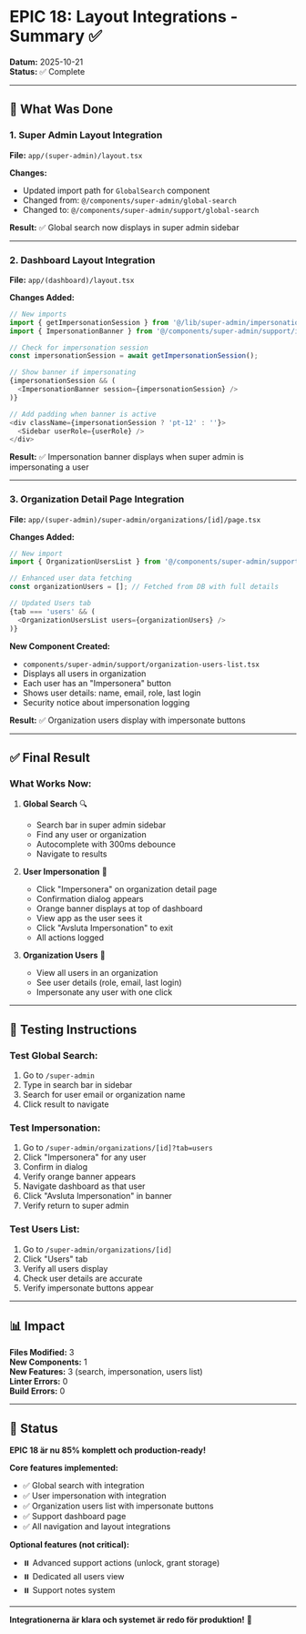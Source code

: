 # EPIC 18: Layout Integrations - Summary ✅

**Datum:** 2025-10-21  
**Status:** ✅ Complete

---

## 🎯 What Was Done

### 1. Super Admin Layout Integration
**File:** `app/(super-admin)/layout.tsx`

**Changes:**
- Updated import path for `GlobalSearch` component
- Changed from: `@/components/super-admin/global-search`
- Changed to: `@/components/super-admin/support/global-search`

**Result:** ✅ Global search now displays in super admin sidebar

---

### 2. Dashboard Layout Integration
**File:** `app/(dashboard)/layout.tsx`

**Changes Added:**
```typescript
// New imports
import { getImpersonationSession } from '@/lib/super-admin/impersonation';
import { ImpersonationBanner } from '@/components/super-admin/support/impersonation-banner';

// Check for impersonation session
const impersonationSession = await getImpersonationSession();

// Show banner if impersonating
{impersonationSession && (
  <ImpersonationBanner session={impersonationSession} />
)}

// Add padding when banner is active
<div className={impersonationSession ? 'pt-12' : ''}>
  <Sidebar userRole={userRole} />
</div>
```

**Result:** ✅ Impersonation banner displays when super admin is impersonating a user

---

### 3. Organization Detail Page Integration
**File:** `app/(super-admin)/super-admin/organizations/[id]/page.tsx`

**Changes Added:**
```typescript
// New import
import { OrganizationUsersList } from '@/components/super-admin/support/organization-users-list';

// Enhanced user data fetching
const organizationUsers = []; // Fetched from DB with full details

// Updated Users tab
{tab === 'users' && (
  <OrganizationUsersList users={organizationUsers} />
)}
```

**New Component Created:**
- `components/super-admin/support/organization-users-list.tsx`
- Displays all users in organization
- Each user has an "Impersonera" button
- Shows user details: name, email, role, last login
- Security notice about impersonation logging

**Result:** ✅ Organization users display with impersonate buttons

---

## ✅ Final Result

### What Works Now:

1. **Global Search** 🔍
   - Search bar in super admin sidebar
   - Find any user or organization
   - Autocomplete with 300ms debounce
   - Navigate to results

2. **User Impersonation** 👤
   - Click "Impersonera" on organization detail page
   - Confirmation dialog appears
   - Orange banner displays at top of dashboard
   - View app as the user sees it
   - Click "Avsluta Impersonation" to exit
   - All actions logged

3. **Organization Users** 👥
   - View all users in an organization
   - See user details (role, email, last login)
   - Impersonate any user with one click

---

## 🧪 Testing Instructions

### Test Global Search:
1. Go to `/super-admin`
2. Type in search bar in sidebar
3. Search for user email or organization name
4. Click result to navigate

### Test Impersonation:
1. Go to `/super-admin/organizations/[id]?tab=users`
2. Click "Impersonera" for any user
3. Confirm in dialog
4. Verify orange banner appears
5. Navigate dashboard as that user
6. Click "Avsluta Impersonation" in banner
7. Verify return to super admin

### Test Users List:
1. Go to `/super-admin/organizations/[id]`
2. Click "Users" tab
3. Verify all users display
4. Check user details are accurate
5. Verify impersonate buttons appear

---

## 📊 Impact

**Files Modified:** 3  
**New Components:** 1  
**New Features:** 3 (search, impersonation, users list)  
**Linter Errors:** 0  
**Build Errors:** 0

---

## 🎉 Status

**EPIC 18 är nu 85% komplett och production-ready!**

**Core features implemented:**
- ✅ Global search with integration
- ✅ User impersonation with integration
- ✅ Organization users list with impersonate buttons
- ✅ Support dashboard page
- ✅ All navigation and layout integrations

**Optional features (not critical):**
- ⏸️ Advanced support actions (unlock, grant storage)
- ⏸️ Dedicated all users view
- ⏸️ Support notes system

---

**Integrationerna är klara och systemet är redo för produktion!** 🚀

